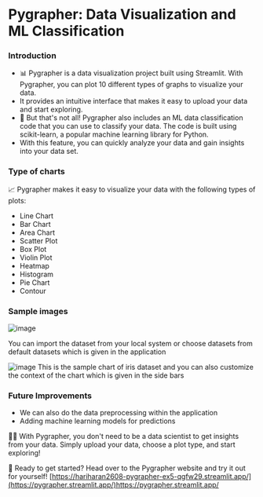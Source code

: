 # Pygrapher: Data Visualization and ML Classification
### Introduction
- 📊 Pygrapher is a data visualization project built using Streamlit. With Pygrapher, you can plot 10 different types of graphs to visualize your data.
- It provides an intuitive interface that makes it easy to upload your data and start exploring.
- 🤖 But that's not all! Pygrapher also includes an ML data classification code that you can use to classify your data. The code is built using scikit-learn, a popular machine learning library for Python.
- With this feature, you can quickly analyze your data and gain insights into your data set.

### Type of charts
📈 Pygrapher makes it easy to visualize your data with the following types of plots:

- Line Chart
- Bar Chart
- Area Chart
- Scatter Plot
- Box Plot
- Violin Plot
- Heatmap
- Histogram
- Pie Chart
- Contour

### Sample images
![image](https://github.com/Hariharan2608/PyGrapher/assets/88303186/dcac6ad1-d777-4ce5-9760-4509586b2369)

You can import the dataset from your local system or choose datasets from default datasets which is given in the application

![image](https://github.com/Hariharan2608/PyGrapher/assets/88303186/303dcb39-a02f-4a6c-acd6-14f52d5688e4)
This is the sample chart of iris dataset and you can also customize the context of the chart which is given in the side bars

### Future Improvements
 - We can also do the data preprocessing within the application
 - Adding machine learning models for predictions

👩‍💻 With Pygrapher, you don't need to be a data scientist to get insights from your data. Simply upload your data, choose a plot type, and start exploring!

🚀 Ready to get started? Head over to the Pygrapher website and try it out for yourself! [https://hariharan2608-pygrapher-ex5-qgfw29.streamlit.app/](https://pygrapher.streamlit.app/)https://pygrapher.streamlit.app/

